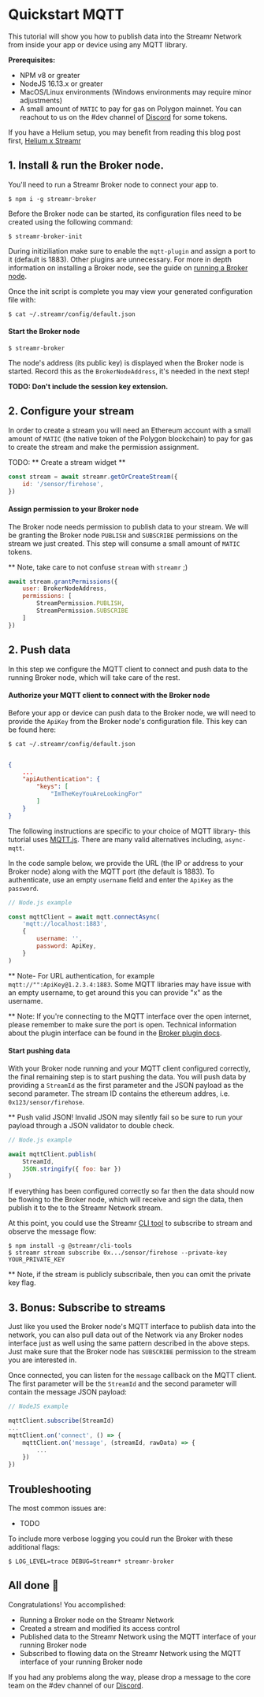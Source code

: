 # Quickstart MQTT
This tutorial will show you how to publish data into the Streamr Network from inside your app or device using any MQTT library.

**Prerequisites:**
- NPM v8 or greater
- NodeJS 16.13.x or greater
- MacOS/Linux environments (Windows environments may require minor adjustments)
- A small amount of `MATIC` to pay for gas on Polygon mainnet. You can reachout to us on the #dev channel of [Discord](https://discord.gg/gZAm8P7hK8) for some tokens.

If you have a Helium setup, you may benefit from reading this blog post first, [Helium x Streamr](https://blog.helium.com/helium-x-streamr-ea89c4b61a14)

## 1. Install & run the Broker node.
You'll need to run a Streamr Broker node to connect your app to.

```shell
$ npm i -g streamr-broker
```

Before the Broker node can be started, its configuration files need to be created using the following command:

```shell
$ streamr-broker-init
```
During initiziliation make sure to enable the `mqtt-plugin` and assign a port to it (default is 1883). Other plugins are unnecessary. For more in depth information on installing a Broker node, see the guide on [running a Broker node](https://streamr.network/docs/streamr-network/installing-broker-node).

Once the init script is complete you may view your generated configuration file with:

```shell
$ cat ~/.streamr/config/default.json
```

#### Start the Broker node
```shell
$ streamr-broker
```

The node's address (its public key) is displayed when the Broker node is started. Record this as the `BrokerNodeAddress`, it's needed in the next step! 

**TODO: Don't include the session key extension.**

## 2. Configure your stream
In order to create a stream you will need an Ethereum account with a small amount of `MATIC` (the native token of the Polygon blockchain) to pay for gas to create the stream and make the permission assignment.

TODO: ** Create a stream widget **
```javascript
const stream = await streamr.getOrCreateStream({
    id: '/sensor/firehose',
})
```

#### Assign permission to your Broker node
The Broker node needs permission to publish data to your stream. We will be granting the Broker node `PUBLISH` and `SUBSCRIBE` permissions on the stream we just created. This step will consume a small amount of `MATIC` tokens.

** Note, take care to not confuse `stream` with `streamr` ;)

```javascript
await stream.grantPermissions({
    user: BrokerNodeAddress,
    permissions: [
        StreamPermission.PUBLISH,
        StreamPermission.SUBSCRIBE
    ]
})
```

## 2. Push data
In this step we configure the MQTT client to connect and push data to the running Broker node, which will take care of the rest.

#### Authorize your MQTT client to connect with the Broker node
Before your app or device can push data to the Broker node, we will need to provide the `ApiKey` from the Broker node's configuration file. This key can be found here:

```shell
$ cat ~/.streamr/config/default.json
```
```json

{
    ...
    "apiAuthentication": {
        "keys": [
            "ImTheKeyYouAreLookingFor"
        ]
    }
}
```

The following instructions are specific to your choice of MQTT library- this tutorial uses [MQTT.js](https://www.npmjs.com/package/mqtt). There are many valid alternatives including, `async-mqtt`.

In the code sample below, we provide the URL (the IP or address to your Broker node) along with the MQTT port (the default is 1883). To authenticate, use an empty `username` field and enter the `ApiKey` as the `password`.

```javascript
// Node.js example

const mqttClient = await mqtt.connectAsync(
    'mqtt://localhost:1883', 
    {
        username: '',
        password: ApiKey,
    }
)
```

** Note- For URL authentication, for example `mqtt://"":ApiKey@1.2.3.4:1883`. Some MQTT libraries may have issue with an empty username, to get around this you can provide "x" as the username.

** Note:  If you're connecting to the MQTT interface over the open internet, please remember to make sure the port is open.
Technical information about the plugin interface can be found in the [Broker plugin docs](https://github.com/streamr-dev/network-monorepo/blob/main/packages/broker/plugins.md).

#### Start pushing data
With your Broker node running and your MQTT client configured correctly, the final remaining step is to start pushing the data. You will push data by providing a `StreamId` as the first parameter and the JSON payload as the second parameter. The stream ID contains the ethereum addres, i.e. `0x123/sensor/firehose`.

** Push valid JSON! Invalid JSON may silently fail so be sure to run your payload through a JSON validator to double check.

```javascript
// Node.js example

await mqttClient.publish(
    StreamId, 
    JSON.stringify({ foo: bar })
)
```

If everything has been configured correctly so far then the data should now be flowing to the Broker node, which will receive and sign the data, then publish it to the to the Streamr Network stream. 

At this point, you could use the Streamr [CLI tool](https://github.com/streamr-dev/network-monorepo/tree/main/packages/cli-tools) to subscribe to stream and observe the message flow:

```shell
$ npm install -g @streamr/cli-tools
$ streamr stream subscribe 0x.../sensor/firehose --private-key YOUR_PRIVATE_KEY
```

** Note, if the stream is publicly subscribale, then you can omit the private key flag.

## 3. Bonus: Subscribe to streams
Just like you used the Broker node's MQTT interface to publish data into the network, you can also pull data out of the Network via any Broker nodes interface just as well using the same pattern described in the above steps. Just make sure that the Broker node has `SUBSCRIBE` permission to the stream you are interested in.

Once connected, you can listen for the `message` callback on the MQTT client. The first parameter will be the `StreamId` and the second parameter will contain the message JSON payload:

```javascript
// NodeJS example

mqttClient.subscribe(StreamId)
...
mqttClient.on('connect', () => {
    mqttClient.on('message', (streamId, rawData) => {
        ...
    })
})
```

## Troubleshooting
The most common issues are:
- TODO

To include more verbose logging you could run the Broker with these additional flags:
```shell
$ LOG_LEVEL=trace DEBUG=Streamr* streamr-broker
```

## All done 🎉
Congratulations! You accomplished:
- Running a Broker node on the Streamr Network
- Created a stream and modified its access control
- Published data to the Streamr Network using the MQTT interface of your running Broker node
- Subscribed to flowing data on the Streamr Network using the MQTT interface of your running Broker node

If you had any problems along the way, please drop a message to the core team on the #dev channel of our [Discord](https://discord.gg/gZAm8P7hK8).
